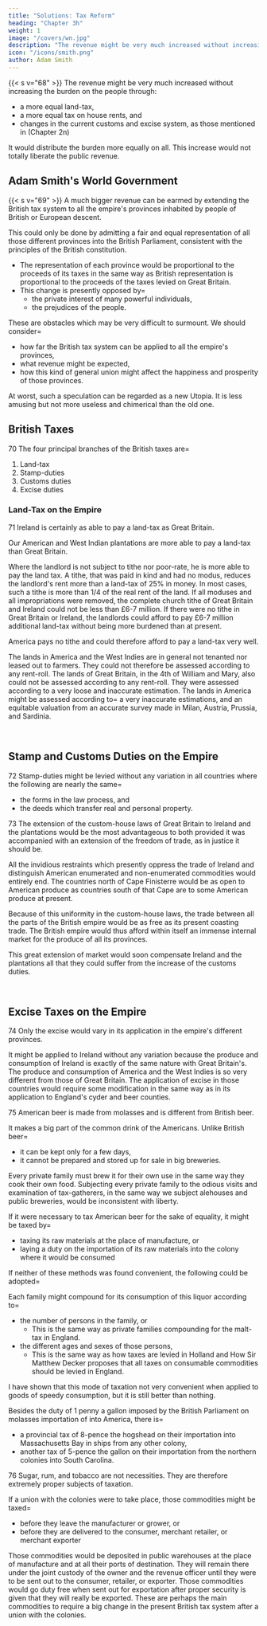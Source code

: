 ```yaml
---
title: "Solutions: Tax Reform"
heading: "Chapter 3h"
weight: 1
image: "/covers/wn.jpg"
description: "The revenue might be very much increased without increasing the burden on the people"
icon: "/icons/smith.png"
author: Adam Smith
---
```




{{< s v="68" >}} The revenue might be very much increased without increasing the burden on the people through:
- a more equal land-tax,
- a more equal tax on house rents, and
- changes in the current customs and excise system, as those mentioned in (Chapter 2n)

It would distribute the burden more equally on all. This increase would not totally liberate the public revenue<!--  or even totally compensate the further accumulation of the public debt in the next war -->.


## Adam Smith's World Government

{{< s v="69" >}} A much bigger revenue can be earmed by extending the British tax system to all the empire's provinces inhabited by people of British or European descent. 

This could only be done by admitting a fair and equal representation of all those different provinces into the British Parliament, consistent with the principles of the British constitution.
- The representation of each province would be proportional to the proceeds of its taxes in the same way as British representation is proportional to the proceeds of the taxes levied on Great Britain.
- This change is presently opposed by= 
  - the private interest of many powerful individuals,
  - the prejudices of the people.

These are obstacles which may be very difficult to surmount. We should consider= 
- how far the British tax system can be applied to all the empire's provinces,
- what revenue might be expected,
- how this kind of general union might affect the happiness and prosperity of those provinces.

At worst, such a speculation can be regarded as a new Utopia. It is less amusing but not more useless and chimerical than the old one.



## British Taxes

70 The four principal branches of the British taxes are= 

1. Land-tax
2. Stamp-duties
3. Customs duties
4. Excise duties



### Land-Tax on the Empire

71 Ireland is certainly as able to pay a land-tax as Great Britain.

Our American and West Indian plantations are more able to pay a land-tax than Great Britain.

Where the landlord is not subject to tithe nor poor-rate, he is more able to pay the land tax.
A tithe, that was paid in kind and had no modus, reduces the landlord's rent more than a land-tax of 25% in money.
    In most cases, such a tithe is more than 1/4 of the real rent of the land.
If all moduses and all impropriations were removed, the complete church tithe of Great Britain and Ireland could not be less than £6-7 million.
    If there were no tithe in Great Britain or Ireland, the landlords could afford to pay £6-7 million additional land-tax without being more burdened than at present.

America pays no tithe and could therefore afford to pay a land-tax very well.

The lands in America and the West Indies are in general not tenanted nor leased out to farmers.
    They could not therefore be assessed according to any rent-roll.
The lands of Great Britain, in the 4th of William and Mary, also could not be assessed according to any rent-roll.
    They were assessed according to a very loose and inaccurate estimation.
The lands in America might be assessed according to= 
    a very inaccurate estimations, and
    an equitable valuation from an accurate survey made in Milan, Austria, Prussia, and Sardinia.

<br>

## Stamp and Customs Duties on the Empire

72 Stamp-duties might be levied without any variation in all countries where the following are nearly the same= 
- the forms in the law process, and
- the deeds which transfer real and personal property.

73 The extension of the custom-house laws of Great Britain to Ireland and the plantations would be the most advantageous to both provided it was accompanied with an extension of the freedom of trade, as in justice it should be.

All the invidious restraints which presently oppress the trade of Ireland and distinguish American enumerated and non-enumerated commodities would entirely end.
The countries north of Cape Finisterre would be as open to American produce as countries south of that Cape are to some American produce at present.

Because of this uniformity in the custom-house laws, the trade between all the parts of the British empire would be as free as its present coasting trade.
The British empire would thus afford within itself an immense internal market for the produce of all its provinces.

This great extension of market would soon compensate Ireland and the plantations all that they could suffer from the increase of the customs duties.

<br>

## Excise Taxes on the Empire

74 Only the excise would vary in its application in the empire's different provinces.

It might be applied to Ireland without any variation because the produce and consumption of Ireland is exactly of the same nature with Great Britain's.
The produce and consumption of America and the West Indies is so very different from those of Great Britain.
    The application of excise in those countries would require some modification in the same way as in its application to England's cyder and beer counties.

75 American beer is made from molasses and is different from British beer.

It makes a big part of the common drink of the Americans. Unlike British beer= 
- it can be kept only for a few days,
- it cannot be prepared and stored up for sale in big breweries.

Every private family must brew it for their own use in the same way they cook their own food. Subjecting every private family to the odious visits and examination of tax-gatherers, in the same way we subject alehouses and public breweries, would be inconsistent with liberty.

If it were necessary to tax American beer for the sake of equality, it might be taxed by= 
- taxing its raw materials at the place of manufacture, or
- laying a duty on the importation of its raw materials into the colony where it would be consumed

If neither of these methods was found convenient, the following could be adopted= 

Each family might compound for its consumption of this liquor according to= 
- the number of persons in the family, or
  - This is the same way as private families compounding for the malt-tax in England.
- the different ages and sexes of those persons,
  - This is the same way as how taxes are levied in Holland and How Sir Matthew Decker proposes that all taxes on consumable commodities should be levied in England.

I have shown that this mode of taxation not very convenient when applied to goods of speedy consumption, but it is still better than nothing.

Besides the duty of 1 penny a gallon imposed by the British Parliament on molasses importation of into America, there is= 
- a provincial tax of 8-pence the hogshead on their importation into Massachusetts Bay in ships from any other colony,
- another tax of 5-pence the gallon on their importation from the northern colonies into South Carolina.


76 Sugar, rum, and tobacco are not necessities. They are therefore extremely proper subjects of taxation.

If a union with the colonies were to take place, those commodities might be taxed= 
- before they leave the manufacturer or grower, or
- before they are delivered to the consumer, merchant retailer, or merchant exporter

Those commodities would be deposited in public warehouses at the place of manufacture and at all their ports of destination.
    They will remain there under the joint custody of the owner and the revenue officer until they were to be sent out to the consumer, retailer, or exporter.
    Those commodities would go duty free when sent out for exportation after proper security is given that they will really be exported.
These are perhaps the main commodities to require a big change in the present British tax system after a union with the colonies.

